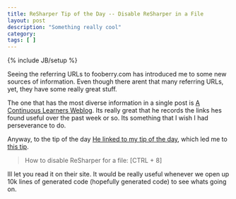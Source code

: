 ```yaml
---
title: ReSharper Tip of the Day -- Disable ReSharper in a File
layout: post
description: "Something really cool"
category:
tags: [ ] 
---
```

{% include JB/setup %}



Seeing the referring URLs to fooberry.com has introduced me to some new sources of information. Even though there arent that many referring URLs, yet, they have some really great stuff. 

The one that has the most diverse information in a single post is <a href="http://spietrek.blogspot.com/">A Continuous Learners Weblog</a>. Its really great that he records the links hes found useful over the past week or so. Its something that I wish I had perseverance to do.

Anyway, to the tip of the day <a href="http://spietrek.blogspot.com/2008/08/links-862008.html">He linked to my tip of the day</a>, which led me to <a href="http://codeclimber.net.nz/archive/2008/08/06/how-to-disable-resharper-for-a-file-ctrl-8.aspx">this tip</a>. 

<blockquote>How to disable ReSharper for a file: [CTRL + 8]</blockquote>

Ill let you read it on their site. It would be really useful whenever we open up 10k lines of generated code (hopefully generated code) to see whats going on.
